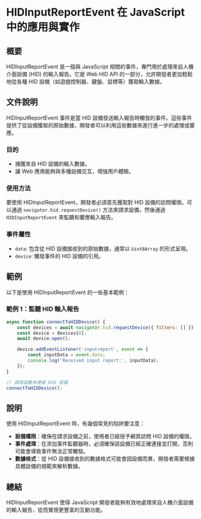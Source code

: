 <!--
Meta Description: # HIDInputReportEvent 在 JavaScript 中的應用與實作 ## 概要 HIDInputReportEvent 是一個與 JavaScript 相關的事件，專門用於處理來自人機介面設備 (HID) 的輸入報告。它是 Web HID API 的一部分，允許開發者更加輕鬆地從各...
Meta Keywords: hid, hidinputreportevent, javascript, device, const
-->

# HIDInputReportEvent 在 JavaScript 中的應用與實作

## 概要
HIDInputReportEvent 是一個與 JavaScript 相關的事件，專門用於處理來自人機介面設備 (HID) 的輸入報告。它是 Web HID API 的一部分，允許開發者更加輕鬆地從各種 HID 設備（如遊戲控制器、鍵盤、鼠標等）獲取輸入數據。

## 文件說明
HIDInputReportEvent 事件是當 HID 設備發送輸入報告時觸發的事件。這些事件提供了從設備獲取的原始數據，開發者可以利用這些數據來進行進一步的處理或響應。

### 目的
- 捕獲來自 HID 設備的輸入數據。
- 讓 Web 應用能夠與多種設備交互，增強用戶體驗。

### 使用方法
要使用 HIDInputReportEvent，開發者必須首先獲取對 HID 設備的訪問權限。可以通過 `navigator.hid.requestDevice()` 方法來請求設備，然後通過 `HIDInputReportEvent` 來監聽和響應輸入報告。

### 事件屬性
- `data`: 包含從 HID 設備接收到的原始數據，通常以 `Uint8Array` 的形式呈現。
- `device`: 觸發事件的 HID 設備的引用。

## 範例
以下是使用 HIDInputReportEvent 的一些基本範例：

### 範例 1：監聽 HID 輸入報告
```javascript
async function connectToHIDDevice() {
    const devices = await navigator.hid.requestDevice({ filters: [] });
    const device = devices[0];
    await device.open();

    device.addEventListener('inputreport', event => {
        const inputData = event.data;
        console.log('Received input report:', inputData);
    });
}

// 調用函數來連接 HID 設備
connectToHIDDevice();
```

## 說明
使用 HIDInputReportEvent 時，有幾個常見的陷阱要注意：
- **設備權限**：確保在請求設備之前，使用者已經授予網頁訪問 HID 設備的權限。
- **事件處理**：在添加事件監聽器時，必須確保該設備已經正確連接並打開，否則可能會導致事件無法正常觸發。
- **數據格式**：從 HID 設備接收到的數據格式可能會因設備而異，開發者需要根據具體設備的規範來解析數據。

## 總結
HIDInputReportEvent 使得 JavaScript 開發者能夠有效地處理來自人機介面設備的輸入報告，從而實現更豐富的互動功能。
